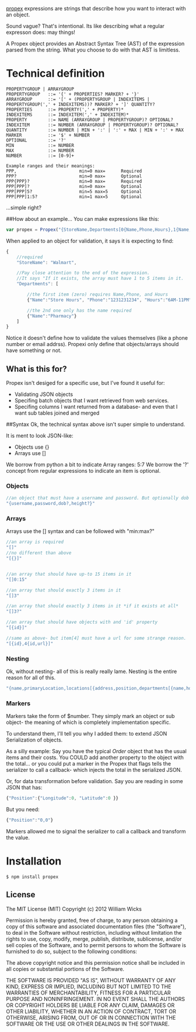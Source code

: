[propex](http://williamwicks.github.com/propex) expressions are strings that describe how you want to interact with an object.

Sound vague? That's intentional. Its like describing what a regular expresson does: may things!

A Propex object provides an Abstract Syntax Tree (AST) of the expression parsed from the string. What you choose to do with that AST is limitless.

# Technical definition
	PROPERTYGROUP | ARRAYGROUP
	PROPERTYGROUP	::= '{' + PROPERTIES? MARKER? + '}'
	ARRAYGROUP		::= '[' + (PROPERTYGROUP | INDEXITEMS | PROPERTYGROUP(',' + INDEXITEMS))? MARKER? + ']' QUANTITY?
	PROPERTIES		::= PROPERTY(',' + PROPERTY)*
	INDEXITEMS		::= INDEXITEM(',' + INDEXITEM)*
	PROPERTY		::= NAME (ARRAYGROUP | PROPERTYGROUP)? OPTIONAL?
	INDEXITEM		::= NUMBER (ARRAYGROUP | PROPERTYGROUP)? OPTIONAL?
	QUANTITY		::= NUMBER | MIN + ':' | ':' + MAX | MIN + ':' + MAX
	MARKER			::= '$' + NUMBER
	OPTIONAL		::= '?'
	MIN				::= NUMBER
	MAX				::= NUMBER
	NUMBER			::= [0-9]+
	
	Example ranges and their meanings:
	PPP,						min=0 max=		Required
	PPP?						min=0 max=		Optional
	PPP{PPP}?					min=0 max=		Required
	PPP[PPP]?					min=0 max=		Optional
	PPP[PPP]5?					min=5 max=5		Optional
	PPP[PPP]1:5?				min=1 max=5		Optional


...simple right?


##How about an example...
You can make expressions like this:
```javascript
var propex = Propex("{StoreName,Departments[0{Name,Phone,Hours},1{Name,Phone?,Hours?}]1:5?}")
```

When applied to an object for validation, it says it is expecting to find:
```javascript
{
	//required
	"StoreName": "Walmart",

	//Pay close attention to the end of the expression.
	//It says "If it exists, the array must have 1 to 5 items in it.
	"Departments": [

		//the first item (zero) requires Name,Phone, and Hours
		{"Name":"Store Hours", "Phone":"1231231234", "Hours":"6AM-11PM"},

		//the 2nd one only has the name required
		{"Name":"Pharmacy"}
	]
}
```

Notice it doesn't define how to validate the values themselves (like a phone number or email addrss). Propexi only define that objects/arrays should have something or not.


## What is this for?
Propex isn't desiged for a specific use, but I've found it useful for:

- Validating JSON objects
- Specifing batch objects that I want retrieved from web services.
- Specifing columns I want returned from a database- and even that I want sub tables joined and merged

##Syntax
Ok, the technical syntax above isn't super simple to understand.

It is ment to look JSON-like:
- Objects use {}
- Arrays use []

We borrow from python a bit to indicate Array ranges: 5:7
We borrow the '?' concept from regular expressions to indicate an item is optional.

### Objects
```javascript
//an object that must have a username and password. But optionally dob and height.
"{username,password,dob?,height?}"
```

### Arrays
Arrays use the [] syntax and can be followed with "min:max?"

```javascript
//an array is required
"[]"
//no different than above
"[{}]"


//an array that should have up-to 15 items in it
"[]0:15"

//an array that should exactly 3 items in it
"[]3"

//an array that should exactly 3 items in it *if it exists at all*
"[]3?"

//an array that should have objects with and 'id' property 
"[{id}]"

//same as above- but item[4] must have a url for some strange reason.
"[{id},4{id,url}]"
```

### Nesting
Ok, without nesting- all of this is really really lame. Nesting is the entire reason for all of this.

```javascript
"{name,primaryLocation,locations[{address,position,departments[{name,hours,phone$0},0{name,hours?,phone?}$1],website,storeid}$1]}$2"
```


### Markers
Markers take the form of $number. They simply mark an object or sub object- the meaning of which is completely implementation specific.

To understand them, I'll tell you why I added them: to extend JSON Serialization of objects.

As a silly example: Say you have the typical *Order* object that has the usual items and their costs. You COULD add another property to the object with the total... or you could 
put a marker in the Propex that flags tells the serializer to call a callback- which injects the total in the serialized JSON.

Or, for data transformation before validation. Say you are reading in some JSON that has:
```javascript
{"Position":{"Longitude":0, "Latitude":0 }}
```

But you need:
```javascript
{"Position":"0,0"}
```

Markers allowed me to signal the serializer to call a callback and transform the value.


# Installation

    $ npm install propex

## License

The MIT License (MIT)
Copyright (c) 2012 William Wicks

Permission is hereby granted, free of charge, to any person obtaining a copy of
this software and associated documentation files (the "Software"), to deal in
the Software without restriction, including without limitation the rights to
use, copy, modify, merge, publish, distribute, sublicense, and/or sell copies of
the Software, and to permit persons to whom the Software is furnished to do so,
subject to the following conditions:

The above copyright notice and this permission notice shall be included in all
copies or substantial portions of the Software.

THE SOFTWARE IS PROVIDED "AS IS", WITHOUT WARRANTY OF ANY KIND, EXPRESS OR
IMPLIED, INCLUDING BUT NOT LIMITED TO THE WARRANTIES OF MERCHANTABILITY,
FITNESS FOR A PARTICULAR PURPOSE AND NONINFRINGEMENT. IN NO EVENT SHALL THE
AUTHORS OR COPYRIGHT HOLDERS BE LIABLE FOR ANY CLAIM, DAMAGES OR OTHER
LIABILITY, WHETHER IN AN ACTION OF CONTRACT, TORT OR OTHERWISE, ARISING FROM,
OUT OF OR IN CONNECTION WITH THE SOFTWARE OR THE USE OR OTHER DEALINGS IN THE
SOFTWARE.
